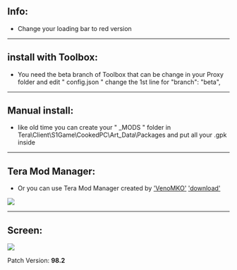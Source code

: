 ## Info:

- Change your loading bar to red version

---

## install with Toolbox:
  - You need the beta branch of Toolbox that can be change in your Proxy folder and edit " config.json  " 
change the 1st line for "branch": "beta",

---

## Manual install:
- like old time you can create your " _MODS " folder in Tera\Client\S1Game\CookedPC\Art_Data\Packages and put all your .gpk inside

---

## Tera Mod Manager:
- Or you can use Tera Mod Manager created by ['VenoMKO'](https://github.com/VenoMKO) ['download'](https://github.com/VenoMKO/TMM/releases)
<img src=https://cdn.discordapp.com/attachments/652398451832782880/759485380486627348/header.png>

---

## Screen: 
<img src=https://cdn.discordapp.com/attachments/754175141188993096/760286624029999164/unknown.png>


Patch Version: **98.2**
